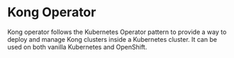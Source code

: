 # Kong Operator
Kong operator follows the Kubernetes Operator pattern to provide a way
to deploy and manage Kong clusters inside a Kubernetes cluster.
It can be used on both vanilla Kubernetes and OpenShift.
